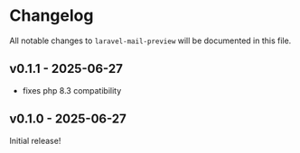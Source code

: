 # Changelog

All notable changes to `laravel-mail-preview` will be documented in this file.

## v0.1.1 - 2025-06-27

- fixes php 8.3 compatibility

## v0.1.0 - 2025-06-27

Initial release!
